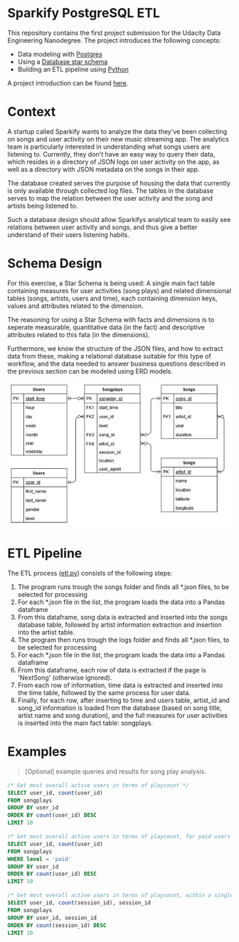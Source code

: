 # Sparkify PostgreSQL ETL

This repository contains the first project submission for the Udacity Data Engineering Nanodegree. The project introduces the following concepts:
* Data modeling with [Postgres](https://www.postgresql.org/)
* Using a [Database star schema](https://en.wikipedia.org/wiki/Star_schema)
* Building an ETL pipeline using [Python](https://www.python.org/)

A project introduction can be found [here](./INTRODUCTION.md).


# Context 

A startup called Sparkify wants to analyze the data they've been collecting on songs and user activity on their new music streaming app. The analytics team is particularly interested in understanding what songs users are listening to. Currently, they don't have an easy way to query their data, which resides in a directory of JSON logs on user activity on the app, as well as a directory with JSON metadata on the songs in their app.

The database created serves the purpose of housing the data that currently is only available through collected log files. The tables in the database serves to map the relation between the user activity and the song and artists being listened to.

Such a database design should allow Sparkifys analytical team to easily see relations between user activity and songs, and thus give a better understand of their users listening habits. 


# Schema Design

For this exercise, a Star Schema is being used: A single main fact table containing measures for user activities (song plays) and related dimensional tables (songs, artists, users and time), each containing dimension keys, values and attributes related to the dimension.

The reasoning for using a Star Schema with facts and dimensions is to seperate measurable, quantitative data (in the fact) and descriptive attributes related to this fata (in the dimensions). 

Furthermore, we know the structure of the JSON files, and how to extract data from these, making a relational database suitable for this type of workflow, and the data needed to answer business questions described in the previous section can be modeled using ERD models. 

![Image](./assets/data-modeling-1-postgres.jpg)


# ETL Pipeline

The ETL process ([etl.py](./etl.py)) consists of the following steps:

1. The program runs trough the songs folder and finds all *.json files, to be selected for processing
2. For each *.json file in the list, the program loads the data into a Pandas dataframe
3. From this dataframe, song data is extracted and inserted into the songs database table, followed by artist information extraction and insertion into the artist table.
4. The program then runs trough the logs folder and finds all *.json files, to be selected for processing
5. For each *.json file in the list, the program loads the data into a Pandas dataframe
6. From this dataframe, each row of data is extracted if the page is 'NextSong' (otherwise ignored).
7. From each row of information, time data is extracted and inserted into the time table, followed by the same process for user data.
8. Finally, for each row, after inserting to time and users table, artist_id and song_id information is loaded from the database (based on song title, artist name and song duration), and the full measures for user activities is inserted into the main fact table: songplays.


# Examples

> [Optional] example queries and results for song play analysis.


```sql
/* Get most overall active users in terms of playcount */
SELECT user_id, count(user_id)
FROM songplays
GROUP BY user_id
ORDER BY count(user_id) DESC
LIMIT 10
```

```sql
/* Get most overall active users in terms of playcount, for paid users */
SELECT user_id, count(user_id)
FROM songplays
WHERE level = 'paid'
GROUP BY user_id
ORDER BY count(user_id) DESC
LIMIT 10
```

```sql
/* Get most overall active users in terms of playcount, within a single session */
SELECT user_id, count(session_id), session_id
FROM songplays
GROUP BY user_id, session_id
ORDER BY count(session_id) DESC
LIMIT 10
```